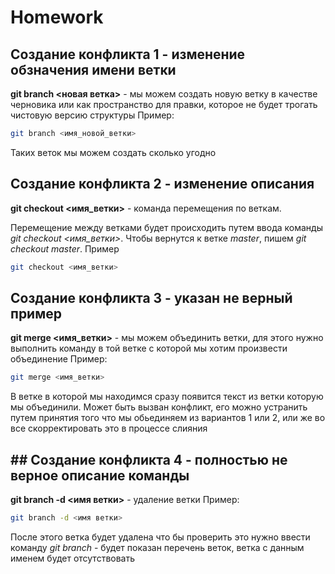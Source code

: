 # Homework
## Создание конфликта 1 - изменение обзначения имени ветки


**git branch <новая ветка>** - мы можем создать новую ветку в качестве черновика или как пространство для правки, которое не будет трогать чистовую версию структуры
Пример:
```sh
git branch <имя_новой_ветки>
```
Таких веток мы можем создать сколько угодно


## Создание конфликта 2 - изменение описания


**git checkout <имя_ветки>** - команда перемещения по веткам.

Перемещение между ветками будет происходить путем ввода команды *git checkout <имя_ветки>*. Чтобы вернутся к ветке _master_, пишем *git checkout master*. Пример
```sh
git checkout <имя_ветки>
```

## Создание конфликта 3 - указан не верный пример

**git merge <имя_ветки>** - мы можем объединить ветки, для этого нужно выполнить команду в той ветке с которой мы хотим произвести объединение
Пример:
```sh
git merge <имя_ветки>
```
В ветке в которой мы находимся сразу появится текст из ветки которую мы объединили. 
Может быть вызван конфликт, его можно устранить путем принятия того что мы обьединяем из вариантов 1 или 2, или же во все скорректировать это в процессе слияния

## ## Создание конфликта 4 - полностью не верное описание команды


**git branch -d <имя ветки>** - удаление ветки
Пример:
```sh
git branch -d <имя ветки>
```
После этого ветка будет удалена что бы проверить это нужно ввести команду _git branch_ - будет показан перечень веток, ветка с данным именем будет отсутствовать